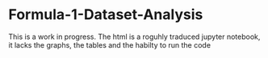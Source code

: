 # Formula-1-Dataset-Analysis
This is a work in progress.
The html is a roguhly traduced jupyter notebook, it lacks the graphs, the tables and the habilty to run the code
